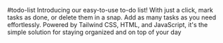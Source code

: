 #todo-list
Introducing our easy-to-use to-do list! With just a click, mark tasks as done, or delete them in a snap. Add as many tasks as you need effortlessly. Powered by Tailwind CSS, HTML, and JavaScript, it's the simple solution for staying organized and on top of your day

